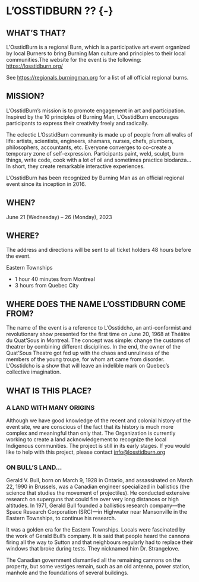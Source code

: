# L’OSSTIDBURN ?? {-}

<h2><span>WHAT’S THAT?</span></h2> 

L'OsstidBurn is a regional Burn, which is a participative art event organized by local Burners to bring Burning Man culture and principles to their local communities.The website for the event is the following: https://losstidburn.org/


See https://regionals.burningman.org for a list of all official regional burns.


<h2><span>MISSION?</span></h2>

L’OsstidBurn’s mission is to promote engagement in art and participation. Inspired by the 10 principles of Burning Man, L’OsstidBurn encourages participants to express their creativity freely and radically.

The eclectic L’OsstidBurn community is made up of people from all walks of life: artists, scientists, engineers, shamans, nurses, chefs, plumbers, philosophers, accountants, etc. Everyone converges to co-create a temporary zone  of self-expression. Participants paint, weld, sculpt, burn things, write code, cook with a lot of oil and sometimes practice biodanza... In short, they create remarkable interactive experiences.


L’OsstidBurn has been recognized by Burning Man as an official regional event since its inception in 2016.


<h2><span>WHEN?</span></h2>


June 21 (Wednesday) – 26 (Monday), 2023


<h2><span>WHERE? </span></h2>

The address and directions will be sent to all ticket holders 48 hours before the event.

Eastern Townships

* 1 hour 40 minutes from Montreal
* 3 hours from Quebec City

<h2><span>WHERE DOES THE NAME L’OSSTIDBURN COME FROM?</span></h2> 

The name of the event is a reference to L’Osstidcho, an anti-conformist and revolutionary show presented for the first time on June 20, 1968 at Théâtre du Quat’Sous in Montreal.  The concept was simple: change the customs of theatrer by  combining different disciplines. In the end, the owner of the Quat’Sous Theatre got fed up with the chaos and unruliness of the members of the young troupe, for whom art came from disorder. L’Osstidcho is a show that will leave an indelible mark on Quebec’s collective imagination.

<h2><span>WHAT IS THIS PLACE?</span></h2>

<h3><span>A LAND WITH MANY ORIGINS</span></h3> 

Although we have good knowledge of the recent and colonial history of the event site, we are conscious of the fact that its history is much more complex and meaningful than only that. The Organization is currently working to create a land acknowledgement to recognize the local Indigenous communities. The project is still in its early stages. If you would like to help with this project, please contact info@losstidburn.org

<h3><span>ON BULL’S LAND…</span></h3> 


Gerald V. Bull, born on March 9, 1928 in Ontario, and assassinated on March 22, 1990 in Brussels, was a Canadian engineer specialized in ballistics (the science that studies the movement of projectiles). He conducted extensive research on superguns that could fire over very long distances or high altitudes. In 1971, Gerald Bull founded a ballistics research company—the Space Research Corporation (SRC)—in Highwater near Mansonville in the Eastern Townships, to continue his research. 

It was a golden era for the Eastern Townships. Locals were fascinated by the work of Gerald Bull’s company. It is said that people heard the cannons firing all the way to Sutton and that neighbours regularly had to replace their windows that broke during tests. They nicknamed him Dr. Strangelove.

The Canadian government dismantled all the remaining cannons on the property, but some vestiges remain, such as an old antenna, power station, manhole and the foundations of several buildings.

